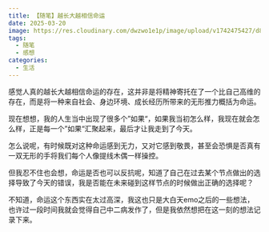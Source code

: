 ```yaml
---
title: 【随笔】越长大越相信命运
date: 2025-03-20
image: https://res.cloudinary.com/dwzwo1e1p/image/upload/v1742475427/d84642cdc3f7c88914537230543cdd5_aym0pf.jpg
tags:
  - 随笔
  - 感想
categories:
  - 生活
---
```

感觉人真的越长大越相信命运的存在，这并非是将精神寄托在了一个比自己高维的存在，而是将一种来自社会、身边环境、成长经历所带来的无形推力概括为命运。

现在想想，我的人生当中出现了很多个”如果“，如果我当初怎么样，我现在就会怎么样，正是每一个”如果“汇聚起来，最后才让我走到了今天。

怎么说呢，有时候既对这种命运感到无力，又对它感到敬畏，甚至会恐惧是否真有一双无形的手将我们每个人像提线木偶一样操控。

但我忍不住也会想，命运是否也可以反抗呢，知道了自己在过去某个节点做出的选择导致了今天的错误，我是否能在未来碰到这样节点的时候做出正确的选择呢？

不知道，命运这个东西实在太过高深，我这也只是大白天emo之后的一些想法，也许过一段时间我就会觉得自己中二病发作了，但是我依然想把在这一刻的想法记录下来。

